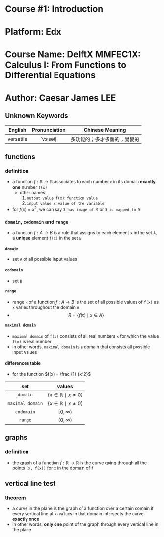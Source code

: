 # Course #1: Introduction

# Platform: Edx

# Course Name: DelftX MMFEC1X: Calculus I: From Functions to Differential Equations

# Author: Caesar James LEE

## Unknown Keywords

| English           | Pronunciation     | Chinese Meaning            |
| :---------------: | :---------------: | :------------------------: |
| versatile         | ˈvɝsǝtḷ           | 多功能的；多才多藝的；易變的  |

## functions

### definition

* a function $f: \mathbb {R} \rightarrow \mathbb{R}$ associates to each number `x` in its domain **exactly one** number `f(x)`
    * other names
        1. `output value f(x)`: `function value`
        2. `input value x`: `value of the variable`
* for $f(x) = x^2$, we can say `3 has image of 9` or `3 is mapped to 9`

### `domain`, `codomain` and `range`

* a function $f: A \rightarrow B$ is a rule that assigns to each element `x` in the set `A`, a **unique** element `f(x)` in the set `B`

#### `domain`
* set `A` of all possible input values

#### `codomain`
* set `B`

#### `range`
* range `R` of a function $f: A \rightarrow B$ is the set of all possible values of `f(x)` as `x` varies throughout the domain `A`
* $$R = \{f(x) \mid x \in A\}$$

#### `maximal domain`

* `maximal domain` of `f(x)` consists of all real numbers `x` for which the value `f(x)` is real number
* in other words, `maximal domain` is a domain that consists all possible input values

#### differences table
* for the function $f(x) = \frac {1} {x^2}$

| set               | values                                |
| :---------------: | :-----------------------------------: |
| `domain`          | $\{x \in \mathbb{R} \mid x \neq 0\}$  |
| `maximal domain`  | $\{x \in \mathbb{R} \mid x \neq 0\}$  |
| `codomain`        | $[0, \infty)$                         |
| `range`           | $(0, \infty)$                         |

## graphs

### definition

* the graph of a function $f: \mathbb{R} \rightarrow \mathbb{R}$ is the curve going through all the points `(x, f(x))` for `x` in the domain of `f`

## vertical line test

### theorem

* a curve in the plane is the graph of a function over a certain domain if every vertical line at `x-value`s in that domain intersects the curve **exactly once**
* in other words, **only one** point of the graph through every vertical line in the plane